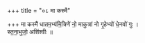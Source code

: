 +++
title = "०८ मा कस्मै"

+++
मा कस्मै॑ धातम॒भ्य॑मि॒त्रिणे॑ नो॒ माकुत्रा॑ नो गृ॒हेभ्यो॑ धे॒नवो॑ गुः ।  
स्त॒ना॒भुजो॒ अशि॑श्वीः ॥